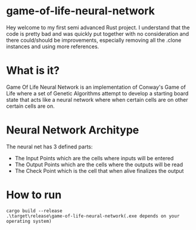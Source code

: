 # game-of-life-neural-network

Hey welcome to my first semi advanced Rust project. I understand that the code is pretty bad and was quickly put together with no consideration and there could/should be improvements, especially removing all the .clone instances and using more references.

# What is it?

Game Of Life Neural Network is an implementation of Conway's Game of Life where a set of Genetic Algorithms attempt to develop a starting board state that acts like a neural network where
when certain cells are on other certain cells are on.

# Neural Network Architype

The neural net has 3 defined parts:

- The Input Points which are the cells where inputs will be entered
- The Output Points which are the cells where the outputs will be read
- The Check Point which is the cell that when alive finalizes the output

# How to run
```
cargo build --release
.\target\release\game-of-life-neural-network(.exe depends on your operating system)
```
